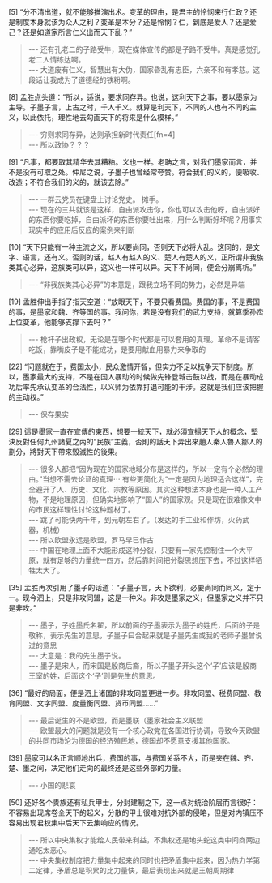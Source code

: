 
[5] “分不清出道，就不能够推演出术。变革的理由，是君主的怜悯来行仁政？还是制度本身就该为众人之利？变革是本分？还是怜悯？仁，到底是爱人？还是爱己？还是如道家所言仁义出而天下乱？”
>--- 还有孔老二的子路受牛，现在媒体宣传的都是子路不受牛。真是感觉孔老二人情练达啊。<br>
>--- 大道废有仁义，智慧出有大伪，国家昏乱有忠臣，六亲不和有孝慈。这段话让我成为了道德经的铁粉啊。<br>

[8] 孟胜点头道：“所以，适说，要求同存异。也说，这利天下之事，要以墨家为主导。子墨子言，上古之时，千人千义。就算是利天下，不同的人也有不同的主义，以此依托，理性地去勾画天下的将来是什么模样。”
>--- 穷则求同存异，达则承担新时代责任[fn=4]<br>
>--- 所以政协？？？<br>

[9] “凡事，都要取其精华去其糟粕。义也一样。老聃之言，对我们墨家而言，并不是没有可取之处。仲尼之说，子墨子也曾经常夸赞。符合我们的义的，便吸收、改造；不符合我们的义的，就该去除。”
>--- 一群云党员在键盘上讨论党史。
摊手。<br>
>--- 现在的三共就该是这样，自由派攻击你，你也可以攻击他呀，自由派好的东西你要吃掉，自由派坏的东西你要吐出来，用什么判断好坏呢？用事实现实中的应用后反应的案例来判断<br>

[10] “天下只能有一种主流之义，所以要尚同，否则天下必将大乱。这同的，是文字、语言，还有义。否则的话，赵人有赵人的义、楚人有楚人的义，正所谓非我族类其心必异，这族类可以异，这义也一样可以异。天下不尚同，便会分崩离析。”
>--- “非我族类其心必异”的本意是，跟我立场不同的势力，必然是异端<br>

[19] 孟胜伸出手指了指天空道：“放眼天下，不要只看费国。费国的事，不是费国的事，是墨家和魏、齐等国的事。我问你，若是没有我们的武力支持，就算季孙峦上位变革，他能够支撑下去吗？”
>--- 枪杆子出政权，无论是在哪个时代都是可以套用的真理。革命不是请客吃饭，靠嘴皮子是不能成功，是要用献血用暴力来争取的<br>

[22] “问题就在于，费国太小，民众激情开智，但实力不足以抗争天下制度。所以，墨家最大的支持，不是在国人暴动的时候做先锋登城击鼓以战，而是在暴动成功后率先承认变革的合法性，以义师为依靠打退可能的干涉。这就是我们应该把握的主动权。”
>--- 保存果实<br>

[29] 這是墨家一直在宣傳的東西，想要一統天下，就必須宣揚天下人的概念，堅決反對任何九州諸夏之內的“民族”主義，否則的話天下弄出來趙人秦人魯人鄒人的劃分，將對天下帶來毀滅性的後果。
>--- 很多人都把“因为现在的国家地域分布是这样的，所以一定有个必然的理由。”当想不需去论证的真理⋯ 有些更简化为“一定是因为地理适合这样”，完全避开了人、历史、文化、宗教等原因。其实这种想法本身也是一种人工产物，不是地理原因，但确实地影响了“国人”的国家观。只是现在很难像文中的市民这样理性讨论这种题材了。<br>
>--- 跳了可能快两千年，到元朝左右了。（发达的手工业和作坊，火药武器，机械）<br>
>--- 所以欧盟永远是欧盟，罗马早已作古<br>
>--- 中国在地理上面不大能形成这种分裂，只要有一家先控制住一个大平原，就有足够的力量统一四方，然后靠时间把分裂思想压下去，不过这样牺牲太大了。<br>

[35] 孟胜再次引用了墨子的话道：“子墨子言，天下欲利，必要尚同而同义，定于一。现今泗上，只是非攻同盟，这是一种义。非攻是墨家之义，但墨家之义并不只是非攻。”
>--- 墨子，子姓墨氏名翟，所以前面的子墨表示为墨子的姓氏，后面的子是敬称，表示先生的意思，子墨子曰合起来就是子墨先生或我的老师子墨曾说过的意思<br>
>--- 大意是：我的先生墨子说。<br>
>--- 墨子是宋人，而宋国是殷商后裔，所以子墨子开头这个‘子’应该是殷商王室的姓，后面这个‘子’则是先生的意思。<br>

[36] “最好的局面，便是泗上诸国的非攻同盟更进一步。非攻同盟、税费同盟、教育同盟、文字同盟、度量衡同盟、货币同盟……”
>--- 最后诞生的不是欧盟，而是墨联（墨家社会主义联盟<br>
>--- 欧盟最大的问题就是没有一个核心政党在各国进行协调，导致今天欧盟的共同市场沦为德国的经济殖民地，德国却不愿意支援其他国家。<br>

[39] 墨家可以名正言顺地出兵，费国的事，与费国关系不大，而是夹在魏、齐、楚、墨之间，决定他们走向的最终还是这些外部的力量。
>--- 小国的悲哀<br>

[50] 还好各个贵族还有私兵甲士，分封建制之下，这一点对统治阶层而言很好：不容易出现席卷全天下的起义，分散的甲士很难对抗外部的侵略，但是对内镇压不容易出现君权集中后天下云集响应的情况。
>--- 所以中央集权才能给人民带来利益，不集权还是地头蛇这类中间商两边通吃太恶心。<br>
>--- 中央集权制度把力量集中起来的同时也把矛盾集中起来，因为热力学第二定律，矛盾总是积累的比力量快，最后表现出来就是王朝周期律<br>
